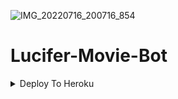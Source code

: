 ![IMG_20220716_200716_854](https://user-images.githubusercontent.com/109091765/179364188-055f636d-11fd-40f8-88e4-8f26b16bf312.jpg)

# Lucifer-Movie-Bot

<details><summary>Deploy To Heroku</summary>
<p>
<br>
<a href="https://heroku.com/deploy?template=https://github.com/PROFESSOR-77/Lucifer-Movie-Bot">
  <img src="https://www.herokucdn.com/deploy/button.svg" alt="Deploy">
</a>
</p>
</details>
